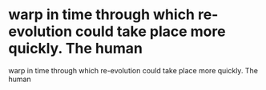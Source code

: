 # warp in time through which re-evolution could take place more quickly. The human

warp in time through which re-evolution could take place more quickly. The human